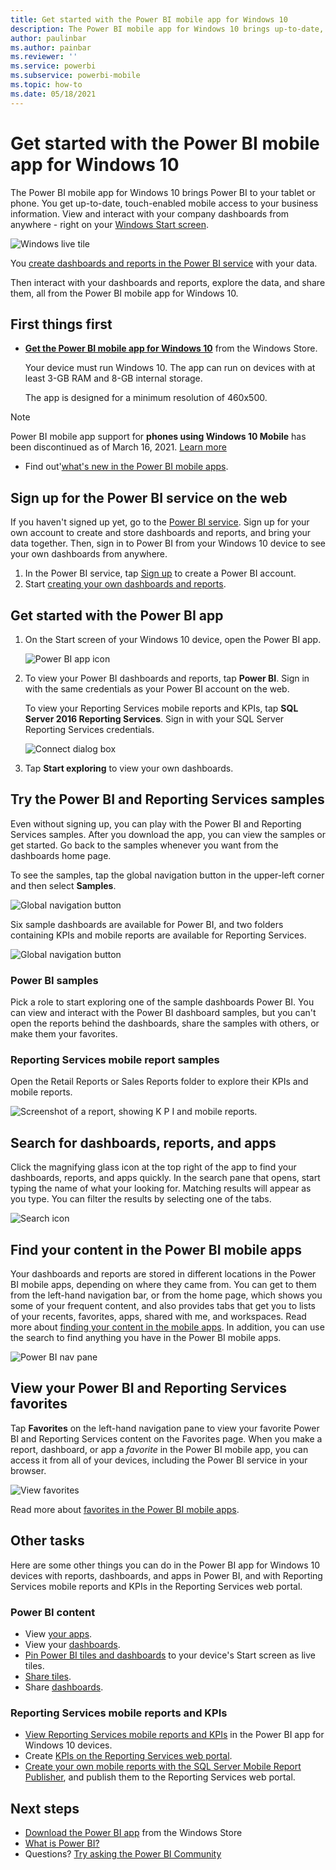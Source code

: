 ```yaml
---
title: Get started with the Power BI mobile app for Windows 10
description: The Power BI mobile app for Windows 10 brings up-to-date, touch-enabled mobile access to your business information on your tablet or phone.
author: paulinbar
ms.author: painbar
ms.reviewer: ''
ms.service: powerbi
ms.subservice: powerbi-mobile
ms.topic: how-to
ms.date: 05/18/2021
---
```

# Get started with the Power BI mobile app for Windows 10
The Power BI mobile app for Windows 10 brings Power BI to your tablet or phone. You get up-to-date, touch-enabled mobile access to your business information. View and interact with your company dashboards from anywhere - right on your [Windows Start screen](mobile-pin-dashboard-start-screen-windows-10-phone-app.md).

![Windows live tile](./media/mobile-windows-10-phone-app-get-started/pbi_win10_livetile.gif)

You [create dashboards and reports in the Power BI service](../../fundamentals/service-get-started.md) with your data. 

Then interact with your dashboards and reports, explore the data, and share them, all from the Power BI mobile app for Windows 10.

## First things first
* [**Get the Power BI mobile app for Windows 10**](https://go.microsoft.com/fwlink/?LinkID=526478) from the Windows Store.
  
  Your device must run Windows 10. The app can run on devices with at least 3-GB RAM and 8-GB internal storage.

    The app is designed for a minimum resolution of 460x500.

>[!NOTE]
>Power BI mobile app support for **phones using Windows 10 Mobile** has been discontinued as of March 16, 2021. [Learn more](/legal/powerbi/powerbi-mobile/power-bi-mobile-app-end-of-support-for-windows-phones)
   
* Find out'[what's new in the Power BI mobile apps](mobile-whats-new-in-the-mobile-apps.md).

## Sign up for the Power BI service on the web
If you haven't signed up yet, go to the [Power BI service](https://powerbi.com/). Sign up for your own account to create and store dashboards and reports, and bring your data together. Then, sign in to Power BI from your Windows 10 device to see your own dashboards from anywhere.

1. In the Power BI service, tap [Sign up](https://go.microsoft.com/fwlink/?LinkID=513879) to create a Power BI account.
2. Start [creating your own dashboards and reports](../../fundamentals/service-get-started.md).

## Get started with the Power BI app
1. On the Start screen of your Windows 10 device, open the Power BI app.
   
   ![Power BI app icon](./media/mobile-windows-10-phone-app-get-started/pbi_win10ph_appiconsm.png)
2. To view your Power BI dashboards and reports, tap **Power BI**. Sign in with the same credentials as your Power BI account on the web. 
   
   To view your Reporting Services mobile reports and KPIs, tap **SQL Server 2016 Reporting Services**. Sign in with your SQL Server Reporting Services credentials.
   
   ![Connect dialog box](./media/mobile-windows-10-phone-app-get-started/power-bi-windows-10-connect.png)
3. Tap **Start exploring**  to view your own dashboards.

## Try the Power BI and Reporting Services samples
Even without signing up, you can play with the Power BI and Reporting Services samples. After you download the app, you can view the samples or get started. Go back to the samples whenever you want from the dashboards home page.

To see the samples, tap the global navigation button in the upper-left corner and then select **Samples**.

![Global navigation button](././media/mobile-windows-10-phone-app-get-started/power-bi-win10-view-samples.png)

Six sample dashboards are available for Power BI, and two folders containing KPIs and mobile reports are available for Reporting Services.

![Global navigation button](././media/mobile-windows-10-phone-app-get-started/power-bi-win10-available-samples.png)

### Power BI samples
Pick a role to start exploring one of the sample dashboards Power BI. You can view and interact with the Power BI dashboard samples, but you can't open the reports behind the dashboards, share the samples with others, or make them your favorites.

### Reporting Services mobile report samples

Open the Retail Reports or Sales Reports folder to explore their KPIs and mobile reports.

![Screenshot of a report, showing  K P I and mobile reports.](media/mobile-windows-10-phone-app-get-started/power-bi-win10-ssrs-sample-kpis.png)

## Search for dashboards, reports, and apps
Click the magnifying glass icon at the top right of the app to find your dashboards, reports, and apps quickly. In the search pane that opens, start typing the name of what your looking for. Matching results will appear as you type. You can filter the results by selecting one of the tabs.

![Search icon](./media/mobile-windows-10-phone-app-get-started/pbi_win10ph_searchbarbrdr.png)
   

## Find your content in the Power BI mobile apps

Your dashboards and reports are stored in different locations in the Power BI mobile apps, depending on where they came from. You can get to them from the left-hand navigation bar, or from the home page, which shows you some of your frequent content, and also provides tabs that get you to lists of your recents, favorites, apps, shared with me, and workspaces. Read more about [finding your content in the mobile apps](mobile-apps-quickstart-view-dashboard-report.md). In addition, you can use the search to find anything you have in the Power BI mobile apps. 

![Power BI nav pane](./media/mobile-windows-10-phone-app-get-started/power-bi-win10-left-nav.png)

## View your Power BI and Reporting Services favorites
Tap **Favorites** on the left-hand navigation pane to view your favorite Power BI and Reporting Services content on the Favorites page. When you make a report, dashboard, or app a *favorite* in the Power BI mobile app, you can access it from all of your devices, including the Power BI service in your browser. 

   ![View favorites](./media/mobile-windows-10-phone-app-get-started/power-bi-win10-favorites.png)

Read more about [favorites in the Power BI mobile apps](mobile-apps-favorites.md).

## Other tasks
Here are some other things you can do in the Power BI app for Windows 10 devices with reports, dashboards, and apps in Power BI, and with Reporting Services mobile reports and KPIs in the Reporting Services web portal.

### Power BI content
* View [your apps](../../collaborate-share/service-create-distribute-apps.md).
* View your [dashboards](mobile-apps-view-dashboard.md).
* [Pin Power BI tiles and dashboards](mobile-pin-dashboard-start-screen-windows-10-phone-app.md) to your device's Start screen as live tiles.
* [Share tiles](mobile-windows-10-phone-app-get-started.md).
* Share [dashboards](mobile-share-dashboard-from-the-mobile-apps.md).

### Reporting Services mobile reports and KPIs
* [View Reporting Services mobile reports and KPIs](mobile-app-windows-10-ssrs-kpis-mobile-reports.md) in the Power BI app for Windows 10 devices.
* Create [KPIs on the Reporting Services web portal](/sql/reporting-services/working-with-kpis-in-reporting-services).
* [Create your own mobile reports with the SQL Server Mobile Report Publisher](/sql/reporting-services/mobile-reports/create-mobile-reports-with-sql-server-mobile-report-publisher), and publish them to the Reporting Services web portal.

## Next steps
* [Download the Power BI app](https://go.microsoft.com/fwlink/?LinkID=526478) from the Windows Store  
* [What is Power BI?](../../fundamentals/power-bi-overview.md)
* Questions? [Try asking the Power BI Community](https://community.powerbi.com/)